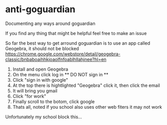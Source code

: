 # anti-goguardian
Documenting any ways around goguardian

If you find any thing that might be helpful feel free to make an issue

So far the best way to get arround goguardian is to use an app called Geogebra, it should not be blocked 
https://chrome.google.com/webstore/detail/geogebra-classic/bnbaboaihhkjoaolfnfoablhllahjnee?hl=en

1. Install and open Geogebra
2. On the menu click log in  ** DO NOT sign in ** 
3. Click "sign in with google"
4. At the top there is hightlighted "Geogebra" click it, then click the email
5. It will bring you gmail
6. Click "for work"
7. Finally scroll to the botom, click google
8. Thats all, noted if you school also uses other web fiters it may not work

Unfortunately my school block this... 
